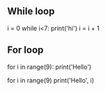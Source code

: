## While loop
   i = 0
   while i<7:
     print('hi')
     i = i + 1
     
## For loop
   for i in range(9):
      print('Hello')
      
   for i in range(9)
      print('Hello', i)

